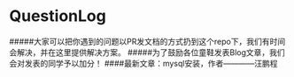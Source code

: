 # QuestionLog
#####大家可以把你遇到的问题以PR发文档的方式扔到这个repo下，我们有时间会解决，并在这里提供解决方案。
#####为了鼓励各位童鞋发表Blog文章，我们会对发表的同学予以加分！
####最新文章：mysql安装，作者————汪鹏程
